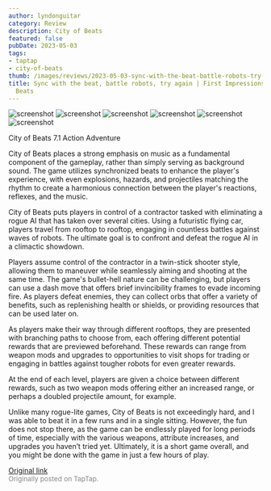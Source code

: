 ```yaml
---
author: lyndonguitar
category: Review
description: City of Beats
featured: false
pubDate: 2023-05-03
tags:
- taptap
- city-of-beats
thumb: /images/reviews/2023-05-03-sync-with-the-beat-battle-robots-try-again--first-impressions---city-of-beats-0.avif
title: Sync with the beat, battle robots, try again | First Impressions - City of
  Beats
---
```


<div class="gallery">
  <img src="/images/reviews/2023-05-03-sync-with-the-beat-battle-robots-try-again--first-impressions---city-of-beats-0.avif" alt="screenshot" />
  <img src="/images/reviews/2023-05-03-sync-with-the-beat-battle-robots-try-again--first-impressions---city-of-beats-1.avif" alt="screenshot" />
  <img src="/images/reviews/2023-05-03-sync-with-the-beat-battle-robots-try-again--first-impressions---city-of-beats-2.avif" alt="screenshot" />
  <img src="/images/reviews/2023-05-03-sync-with-the-beat-battle-robots-try-again--first-impressions---city-of-beats-3.avif" alt="screenshot" />
  <img src="/images/reviews/2023-05-03-sync-with-the-beat-battle-robots-try-again--first-impressions---city-of-beats-4.avif" alt="screenshot" />
  <img src="/images/reviews/2023-05-03-sync-with-the-beat-battle-robots-try-again--first-impressions---city-of-beats-5.avif" alt="screenshot" />
</div>

City of Beats
7.1
Action
Adventure

City of Beats places a strong emphasis on music as a fundamental component of the gameplay, rather than simply serving as background sound. The game utilizes synchronized beats to enhance the player's experience, with even explosions, hazards, and projectiles matching the rhythm to create a harmonious connection between the player's reactions, reflexes, and the music.

City of Beats puts players in control of a contractor tasked with eliminating a rogue AI that has taken over several cities. Using a futuristic flying car, players travel from rooftop to rooftop, engaging in countless battles against waves of robots. The ultimate goal is to confront and defeat the rogue AI in a climactic showdown.

Players assume control of the contractor in a twin-stick shooter style, allowing them to maneuver while seamlessly aiming and shooting at the same time. The game's bullet-hell nature can be challenging, but players can use a dash move that offers brief invincibility frames to evade incoming fire. As players defeat enemies, they can collect orbs that offer a variety of benefits, such as replenishing health or shields, or providing resources that can be used later on.

As players make their way through different rooftops, they are presented with branching paths to choose from, each offering different potential rewards that are previewed beforehand. These rewards can range from weapon mods and upgrades to opportunities to visit shops for trading or engaging in battles against tougher robots for even greater rewards.

At the end of each level, players are given a choice between different rewards, such as two weapon mods offering either an increased range, or perhaps a doubled projectile amount, for example.

Unlike many rogue-lite games, City of Beats is not exceedingly hard, and I was able to beat it in a few runs and in a single sitting. However, the fun does not stop there, as the game can be endlessly played for long periods of time, especially with the various weapons, attribute increases, and upgrades you haven’t tried yet. Ultimately, it is a short game overall, and you might be done with the game in just a few hours of play.

[Original link](https://www.taptap.io/post/5322572)<br><span style="font-size: 0.95em; color: #888;">Originally posted on TapTap.</span>